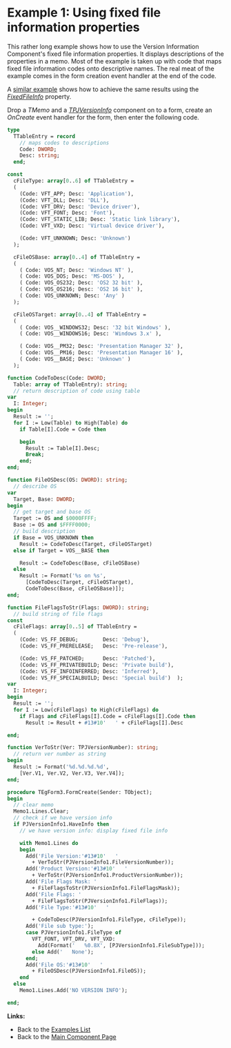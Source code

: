 # Example 1: Using fixed file information properties

This rather long example shows how to use the Version Information Component's fixed file information properties. It displays descriptions of the properties in a memo. Most of the example is taken up with code that maps fixed file information codes onto descriptive names. The real meat of the example comes in the form creation event handler at the end of the code.

A [similar example](./Example2.md) shows how to achieve the same results using the _[FixedFileInfo](../API/TPJVersionInfo-FixedFileInfo.md)_ property.

Drop a _TMemo_ and a _[TPJVersionInfo](../API/TPJVersionInfo.md)_ component on to a form, create an _OnCreate_ event handler for the form, then enter the following code.

```pascal
type
  TTableEntry = record
    // maps codes to descriptions
    Code: DWORD;
    Desc: string;
  end;

const
  cFileType: array[0..6] of TTableEntry =
  (
    (Code: VFT_APP; Desc: 'Application'),
    (Code: VFT_DLL; Desc: 'DLL'),
    (Code: VFT_DRV; Desc: 'Device driver'),
    (Code: VFT_FONT; Desc: 'Font'),
    (Code: VFT_STATIC_LIB; Desc: 'Static link library'),
    (Code: VFT_VXD; Desc: 'Virtual device driver'),

    (Code: VFT_UNKNOWN; Desc: 'Unknown')
  );

  cFileOSBase: array[0..4] of TTableEntry =
  (
    ( Code: VOS_NT; Desc: 'Windows NT' ),
    ( Code: VOS_DOS; Desc: 'MS-DOS' ),
    ( Code: VOS_OS232; Desc: 'OS2 32 bit' ),
    ( Code: VOS_OS216; Desc: 'OS2 16 bit' ),
    ( Code: VOS_UNKNOWN; Desc: 'Any' )
  );

  cFileOSTarget: array[0..4] of TTableEntry =
  (
    ( Code: VOS__WINDOWS32; Desc: '32 bit Windows' ),
    ( Code: VOS__WINDOWS16; Desc: 'Windows 3.x' ),

    ( Code: VOS__PM32; Desc: 'Presentation Manager 32' ),
    ( Code: VOS__PM16; Desc: 'Presentation Manager 16' ),
    ( Code: VOS__BASE; Desc: 'Unknown' )
  );

function CodeToDesc(Code: DWORD;
  Table: array of TTableEntry): string;
  // return description of code using table
var
  I: Integer;
begin
  Result := '';
  for I := Low(Table) to High(Table) do
    if Table[I].Code = Code then

    begin
      Result := Table[I].Desc;
      Break;
    end;
end;

function FileOSDesc(OS: DWORD): string;
  // describe OS
var
  Target, Base: DWORD;
begin
  // get target and base OS
  Target := OS and $0000FFFF;
  Base := OS and $FFFF0000;
  // build description
  if Base = VOS_UNKNOWN then
    Result := CodeToDesc(Target, cFileOSTarget)
  else if Target = VOS__BASE then

    Result := CodeToDesc(Base, cFileOSBase)
  else
    Result := Format('%s on %s',
      [CodeToDesc(Target, cFileOSTarget),
      CodeToDesc(Base, cFileOSBase)]);
end;

function FileFlagsToStr(Flags: DWORD): string;
  // build string of file flags
const
  cFileFlags: array[0..5] of TTableEntry =
  (
    (Code: VS_FF_DEBUG;        Desc: 'Debug'),
    (Code: VS_FF_PRERELEASE;   Desc: 'Pre-release'),

    (Code: VS_FF_PATCHED;      Desc: 'Patched'),
    (Code: VS_FF_PRIVATEBUILD; Desc: 'Private build'),
    (Code: VS_FF_INFOINFERRED; Desc: 'Inferred'),
    (Code: VS_FF_SPECIALBUILD; Desc: 'Special build')  );
var
  I: Integer;
begin
  Result := '';
  for I := Low(cFileFlags) to High(cFileFlags) do
    if Flags and cFileFlags[I].Code = cFileFlags[I].Code then
      Result := Result + #13#10'   ' + cFileFlags[I].Desc

end;

function VerToStr(Ver: TPJVersionNumber): string;
  // return ver number as string
begin
  Result := Format('%d.%d.%d.%d',
    [Ver.V1, Ver.V2, Ver.V3, Ver.V4]);
end;

procedure TEgForm3.FormCreate(Sender: TObject);
begin
  // clear memo
  Memo1.Lines.Clear;
  // check if we have version info
  if PJVersionInfo1.HaveInfo then
    // we have version info: display fixed file info

    with Memo1.Lines do
    begin
      Add('File Version:'#13#10'   '
        + VerToStr(PJVersionInfo1.FileVersionNumber));
      Add('Product Version:'#13#10'   '
        + VerToStr(PJVersionInfo1.ProductVersionNumber));
      Add('File Flags Mask: '
        + FileFlagsToStr(PJVersionInfo1.FileFlagsMask));
      Add('File Flags: '
        + FileFlagsToStr(PJVersionInfo1.FileFlags));
      Add('File Type:'#13#10'   '

        + CodeToDesc(PJVersionInfo1.FileType, cFileType));
      Add('File sub type:');
      case PJVersionInfo1.FileType of
        VFT_FONT, VFT_DRV, VFT_VXD:
          Add(Format('   %0.8X', [PJVersionInfo1.FileSubType]));
        else Add('   None');
      end;
      Add('File OS:'#13#10'   '
        + FileOSDesc(PJVersionInfo1.FileOS));
    end
  else
    Memo1.Lines.Add('NO VERSION INFO');

end;
```

**Links:**

* Back to the [Examples List](../Examples.md)
* Back to the [Main Component Page](../../VerInfo.md)
